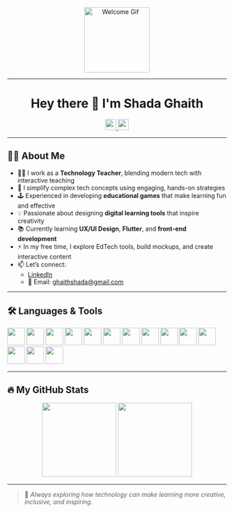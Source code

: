 <div align="center">
  <img height="150" src="https://media2.giphy.com/media/v1.Y2lkPTc5MGI3NjExdnF4YWt2bmtwMzduZXBqZjRsenJ4eGdkamloZTJ3NjFvaDdzZHQ3dyZlcD12MV9pbnRlcm5hbF9naWZfYnlfaWQmY3Q9cw/ZJZS4VPcjlZtKwuX5n/giphy.gif" alt="Welcome Gif" />
</div>

---

<h1 align="center">Hey there 👋 I'm Shada Ghaith</h1>

<div align="center">
  <a href="https://www.linkedin.com/in/shada-ghaith-42446124b/" target="_blank">
    <img src="https://img.shields.io/static/v1?message=LinkedIn&logo=linkedin&label=&color=0077B5&logoColor=white&labelColor=&style=for-the-badge" height="25" />
  </a>
  <a href="mailto:ghaithshada@gmail.com">
    <img src="https://img.shields.io/static/v1?message=Email&logo=gmail&label=&color=D14836&logoColor=white&labelColor=&style=for-the-badge" height="25" />
  </a>
</div>

---

## 👩‍💻 About Me

- 👩‍🏫 I work as a **Technology Teacher**, blending modern tech with interactive teaching  
- 🧠 I simplify complex tech concepts using engaging, hands-on strategies  
- 🕹️ Experienced in developing **educational games** that make learning fun and effective  
- 💡 Passionate about designing **digital learning tools** that inspire creativity  
- 📚 Currently learning **UX/UI Design**, **Flutter**, and **front-end development**  
- ⚡ In my free time, I explore EdTech tools, build mockups, and create interactive content  
- 📫 Let’s connect:  
  - [LinkedIn](https://www.linkedin.com/in/shada-ghaith-42446124b/)  
  - 📧 Email: ghaithshada@gmail.com

---

## 🛠 Languages & Tools

<div align="left">
  <img src="https://cdn.jsdelivr.net/gh/devicons/devicon/icons/html5/html5-original.svg" height="40" />
  <img src="https://cdn.jsdelivr.net/gh/devicons/devicon/icons/css3/css3-original.svg" height="40" />
  <img src="https://cdn.jsdelivr.net/gh/devicons/devicon/icons/javascript/javascript-original.svg" height="40" />
  <img src="https://cdn.jsdelivr.net/gh/devicons/devicon/icons/dart/dart-original.svg" height="40" />
  <img src="https://cdn.jsdelivr.net/gh/devicons/devicon/icons/flutter/flutter-original.svg" height="40" />
  <img src="https://cdn.jsdelivr.net/gh/devicons/devicon/icons/python/python-original.svg" height="40" />
  <img src="https://cdn.jsdelivr.net/gh/devicons/devicon/icons/java/java-original.svg" height="40" />
  <img src="https://cdn.jsdelivr.net/gh/devicons/devicon/icons/cplusplus/cplusplus-original.svg" height="40" />
  <img src="https://cdn.jsdelivr.net/gh/devicons/devicon/icons/csharp/csharp-original.svg" height="40" />
  <img src="https://cdn.jsdelivr.net/gh/devicons/devicon/icons/unity/unity-original.svg" height="40" />
  <img src="https://cdn.jsdelivr.net/gh/devicons/devicon/icons/dot-net/dot-net-plain-wordmark.svg" height="40" />
  <img src="https://cdn.jsdelivr.net/gh/devicons/devicon/icons/arduino/arduino-original.svg" height="40" />
  <img src="https://cdn.jsdelivr.net/gh/devicons/devicon/icons/figma/figma-original.svg" height="40" />
  <img src="https://cdn.jsdelivr.net/gh/devicons/devicon/icons/canva/canva-original.svg" height="40" />
</div>

---

## 🔥 My GitHub Stats

<div align="center">
  <img src="https://github-readme-stats.vercel.app/api?username=Shada-Ghaith&show_icons=true&theme=radical" height="170" />
  <img src="https://github-readme-stats.vercel.app/api/top-langs/?username=Shada-Ghaith&layout=compact&theme=radical" height="170" />
</div>

---

> 🎯 *Always exploring how technology can make learning more creative, inclusive, and inspiring.*
